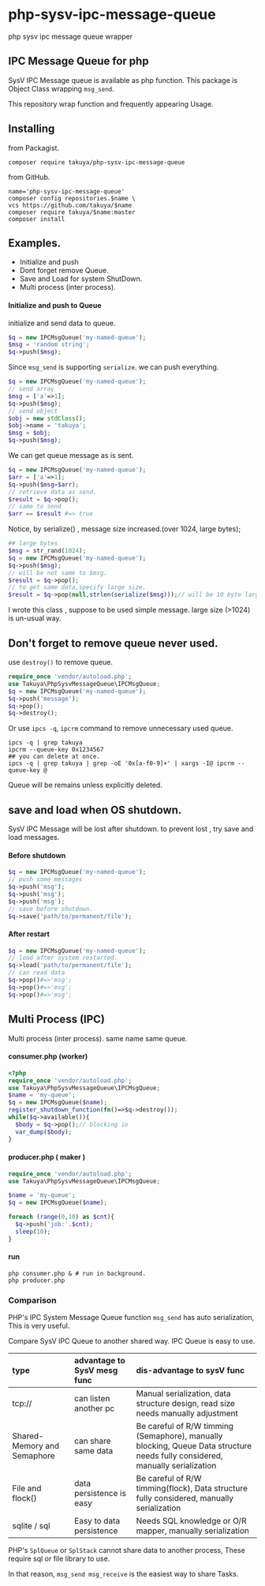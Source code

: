 # php-sysv-ipc-message-queue
php sysv ipc message queue wrapper

## IPC Message Queue for php

SysV IPC Message queue is available as php function. This package is Object Class wrapping `msg_send`.

This repository wrap function and frequently appearing Usage.

## Installing 

from Packagist.
```shell
composer require takuya/php-sysv-ipc-message-queue
```
from GitHub.
```shell
name='php-sysv-ipc-message-queue'
composer config repositories.$name \
vcs https://github.com/takuya/$name  
composer require takuya/$name:master
composer install
```

## Examples.

- Initialize and push 
- Dont forget remove Queue.
- Save and Load for system ShutDown.
- Multi process (inter process).

#### Initialize and push to Queue
initialize and send data to queue.
```php
$q = new IPCMsgQueue('my-named-queue');
$msg = 'random string';
$q->push($msg);
```

Since `msg_send` is supporting `serialize`. we can push everything.

```php
$q = new IPCMsgQueue('my-named-queue');
// send array 
$msg = ['a'=>1];
$q->push($msg);
// send object
$obj = new stdClass();
$obj->name = 'takuya';
$msg = $obj;
$q->push($msg);
```
We can get queue message as is sent.
```php
$q = new IPCMsgQueue('my-named-queue');
$arr = ['a'=>1];
$q->push($msg=$arr);
// retrieve data as send.
$result = $q->pop();
// same to send
$arr == $result #=> true
```

Notice, by serialize() , message size increased.(over 1024, large bytes);
```php
## large bytes 
$msg = str_rand(1024);
$q = new IPCMsgQueue('my-named-queue');
$q->push($msg);
// will be not same to $msg.
$result = $q->pop();
// to get same data,specify large size.
$result = $q->pop(null,strlen(serialize($msg)));// will be 10 byte larger.
```
I wrote this class , suppose to be used simple message. large size (>1024) is un-usual way.

## Don't forget to remove queue never used.

use `destroy()` to remove queue.
```php
require_once 'vendor/autoload.php';
use Takuya\PhpSysvMessageQueue\IPCMsgQueue;
$q = new IPCMsgQueue('my-named-queue');
$q->push('message');
$q->pop();
$q->destroy();
```

Or use `ipcs -q`, `ipcrm`  command to remove unnecessary used queue.

```shell
ipcs -q | grep takuya
ipcrm --queue-key 0x1234567
## you can delete at once.
ipcs -q | grep takuya | grep -oE '0x[a-f0-9]+' | xargs -I@ ipcrm --queue-key @
```

Queue will be remains unless explicitly deleted.

## save and load when OS shutdown.

SysV IPC Message will be lost after shutdown. to prevent lost , try save and load messages.

#### Before shutdown
```php
$q = new IPCMsgQueue('my-named-queue');
// push some messages
$q->push('msg');
$q->push('msg');
$q->push('msg');
// save before shutdown.
$q->save('path/to/permanent/file');
```
#### After restart
```php
$q = new IPCMsgQueue('my-named-queue');
// load after system restarted.
$q->load('path/to/permanent/file');
// can read data 
$q->pop()#=>'msg';
$q->pop()#=>'msg';
$q->pop()#=>'msg';
```
## Multi Process (IPC)

Multi process (inter process). same name same queue.

#### consumer.php (worker)
```php
<?php
require_once 'vendor/autoload.php';
use Takuya\PhpSysvMessageQueue\IPCMsgQueue;
$name = 'my-queue';
$q = new IPCMsgQueue($name);
register_shutdown_function(fn()=>$q->destroy());
while($q->available()){
  $body = $q->pop();// blocking io
  var_dump($body);
}
```
#### producer.php ( maker )
```php
require_once 'vendor/autoload.php';
use Takuya\PhpSysvMessageQueue\IPCMsgQueue;

$name = 'my-queue';
$q = new IPCMsgQueue($name);

foreach (range(0,10) as $cnt){
  $q->push('job:'.$cnt);
  sleep(10);
}
```
#### run 
```shell
php consumer.php & # run in background.
php producer.php
```

### Comparison 

PHP's IPC System Message Queue function `msg_send` has auto serialization, This is very useful.


Compare SysV IPC Queue to another shared way. IPC Queue is easy to use.


| type                         | advantage to SysV mesg func | dis-advantage to sysV func                                                                                                    |
|:-----------------------------|:----------------------------|:------------------------------------------------------------------------------------------------------------------------------|
| tcp://                       | can listen another pc       | Manual serialization, data structure design, read size needs manually adjustment                                              |
| Shared-Memory and  Semaphore | can share same data         | Be careful of R/W timming (Semaphore), manually blocking, Queue Data structure needs fully considered, manually serialization |
| File and flock()             | data persistence is easy    | Be careful of R/W timming(flock), Data structure fully considered, manually serialization                                     |
| sqlite / sql                 | Easy to data persistence    | Needs SQL knowledge or O/R mapper, manually serialization                                                                     |


PHP's `SplQueue` or `SplStack` cannot share data to another process, These require sql or file library to use. 

In that reason, `msg_send msg_receive` is the easiest way to share Tasks.



